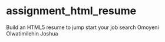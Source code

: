 # assignment_html_resume
Build an HTML5 resume to jump start your job search
Omoyeni Olwatimilehin Joshua
